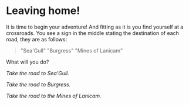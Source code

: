 # Leaving home!

It is time to begin your adventure! And fitting as it is you find yourself at a crossroads. You see a sign in the middle stating the destination of each road, they are as follows:

> "Sea'Gull"
> "Burgress"
> "Mines of Lanicam"

What will you do?

_Take the road to Sea'Gull._

_Take the road to Burgress._

_Take the road to the Mines of Lanicam._

